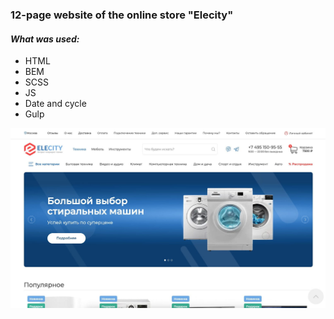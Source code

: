 ### 12-page website of the online store "Elecity"

#### *What was used:*

- HTML
- BEM
- SCSS
- JS
- Date and cycle
- Gulp

![screenshot](https://github.com/ivanchelovekov/Elecity/blob/main/img/screenshot.jpg)
